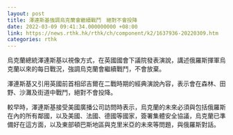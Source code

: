```yaml
---
layout: post
title: 澤連斯基強調烏克蘭會繼續戰鬥　絕對不會投降
date: 2022-03-09 09:41:34.000000000 +08:00
link: https://news.rthk.hk/rthk/ch/component/k2/1637936-20220309.htm
categories: rthk
---
```


烏克蘭總統澤連斯基以視像方式，在英國國會下議院發表演說，講述俄羅斯揮軍烏克蘭以來的每日戰況，強調烏克蘭會繼續戰鬥，不會放棄。

澤連斯基又引用英國前首相邱吉爾在二戰時期的經典演說內容，表示會在森林、田野、沙灘及街道中戰鬥，絕對不會投降。

較早時，澤連斯基接受美國廣播公司訪問時表示，烏克蘭的未來必須與包括俄羅斯在內的所有鄰國，以及美國、法國、德國等國家，簽署集體安全協議，烏克蘭已準備好在這方面，以及東部頓巴斯地區與克里米亞的未來等問題，與俄羅斯對話。
